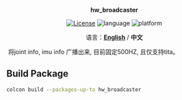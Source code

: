 <p align="center"><strong>hw_broadcaster</strong></p>
<p align="center"><a href="https://github.com/${YOUR_GIT_REPOSITORY}/blob/main/LICENSE"><img alt="License" src="https://img.shields.io/badge/License-Apache%202.0-orange"/></a>
<img alt="language" src="https://img.shields.io/badge/language-c++-red"/>
<img alt="platform" src="https://img.shields.io/badge/platform-linux-l"/>
</p>
<p align="center">
    语言：<a href="./docs/docs_en/README_EN.md"><strong>English</strong></a> / <strong>中文</strong>
</p>

​	将joint info, imu info 广播出来, 
    目前固定500HZ, 且仅支持tita。

## Build Package

```bash
colcon build --packages-up-to hw_broadcaster
```
